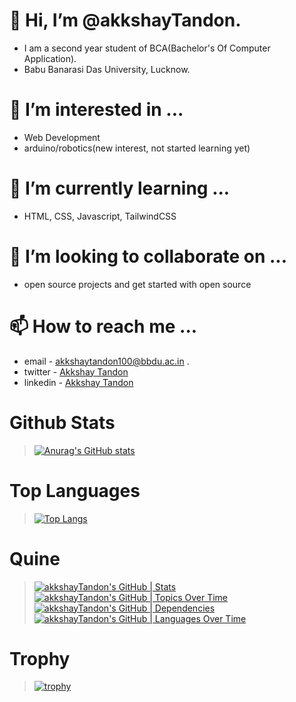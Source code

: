 # 👋 Hi, I’m @akkshayTandon. 
 - I am a second year student of BCA(Bachelor's Of Computer Application).
 - Babu Banarasi Das University, Lucknow.
# 👀 I’m interested in ... 
 - Web Development
 - arduino/robotics(new interest, not started learning yet)
# 🌱 I’m currently learning ... 
 - HTML, CSS, Javascript, TailwindCSS
# 💞️ I’m looking to collaborate on ... 
 - open source projects and get started with open source 
# 📫 How to reach me ... 
 - email - akkshaytandon100@bbdu.ac.in .
 - twitter - [Akkshay Tandon](https://twitter.com/AkkshayTandon)
 - linkedin - [Akkshay Tandon](https://www.linkedin.com/in/akkshaytandon/)
# Github Stats
 > [![Anurag's GitHub stats](https://github-readme-stats.vercel.app/api?username=akkshayTandon&show_icons=true&theme=radical)](https://github.com/anuraghazra/github-readme-stats)
# Top Languages
 > [![Top Langs](https://github-readme-stats.vercel.app/api/top-langs/?username=akkshayTandon&layout=donut&langs_count=10)](https://github.com/anuraghazra/github-readme-stats)
# Quine 
 > [![akkshayTandon's GitHub | Stats](https://stats.quine.sh/akkshayTandon/github?theme=dark)](https://quine.sh?utm_source=widgets&utm_campaign=akkshayTandon)
 > [![akkshayTandon's GitHub | Topics Over Time](https://stats.quine.sh/akkshayTandon/topics-over-time?theme=dark)](https://quine.sh?utm_source=widgets&utm_campaign=akkshayTandon) 
 > [![akkshayTandon's GitHub | Dependencies](https://stats.quine.sh/akkshayTandon/dependencies?theme=dark)](https://quine.sh?utm_source=widgets&utm_campaign=akkshayTandon)
 > [![akkshayTandon's GitHub | Languages Over Time](https://stats.quine.sh/akkshayTandon/languages-over-time?theme=dark)](https://quine.sh?utm_source=widgets&utm_campaign=akkshayTandon)

# Trophy
  > [![trophy](https://github-profile-trophy.vercel.app/?username=akkshayTandon&theme=onedark&margin-w=15&margin-h=15)](https://github.com/ryo-ma/github-profile-trophy)
<!---
akkshayTandon/akkshayTandon is a ✨ special ✨ repository because its `README.md` (this file) appears on your GitHub profile.
You can click the Preview link to take a look at your changes.
--->
